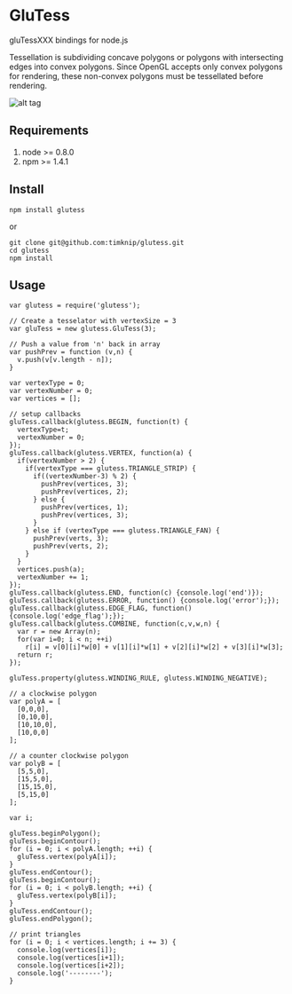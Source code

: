 # GluTess

gluTessXXX bindings for node.js

Tessellation is subdividing concave polygons or polygons with intersecting edges
into convex polygons. Since OpenGL accepts only convex polygons for rendering,
these non-convex polygons must be tessellated before rendering.

![alt tag](http://content.screencast.com/users/TimKnip/folders/Jing/media/c8d3e7e5-f4cd-42b6-92c0-7477309373c4/2016-01-04_1815.png "GluTess")

## Requirements

1.  node >= 0.8.0
2.  npm >= 1.4.1

## Install

```
npm install glutess
```
or
```
git clone git@github.com:timknip/glutess.git
cd glutess
npm install
```

## Usage

```
var glutess = require('glutess');

// Create a tesselator with vertexSize = 3
var gluTess = new glutess.GluTess(3);

// Push a value from 'n' back in array
var pushPrev = function (v,n) {
  v.push(v[v.length - n]);
}

var vertexType = 0;
var vertexNumber = 0;
var vertices = [];

// setup callbacks
gluTess.callback(glutess.BEGIN, function(t) {
  vertexType=t;
  vertexNumber = 0;
});
gluTess.callback(glutess.VERTEX, function(a) {
  if(vertexNumber > 2) {
    if(vertexType === glutess.TRIANGLE_STRIP) {
      if((vertexNumber-3) % 2) {
        pushPrev(vertices, 3);
        pushPrev(vertices, 2);
      } else {
        pushPrev(vertices, 1);
        pushPrev(vertices, 3);
      }
    } else if (vertexType === glutess.TRIANGLE_FAN) {
      pushPrev(verts, 3);
      pushPrev(verts, 2);
    }
  }
  vertices.push(a);
  vertexNumber += 1;
});
gluTess.callback(glutess.END, function(c) {console.log('end')});
gluTess.callback(glutess.ERROR, function() {console.log('error');});
gluTess.callback(glutess.EDGE_FLAG, function() {console.log('edge_flag');});
gluTess.callback(glutess.COMBINE, function(c,v,w,n) {
  var r = new Array(n);
  for(var i=0; i < n; ++i)
    r[i] = v[0][i]*w[0] + v[1][i]*w[1] + v[2][i]*w[2] + v[3][i]*w[3];
  return r;
});

gluTess.property(glutess.WINDING_RULE, glutess.WINDING_NEGATIVE);

// a clockwise polygon
var polyA = [
  [0,0,0],
  [0,10,0],
  [10,10,0],
  [10,0,0]
];

// a counter clockwise polygon
var polyB = [
  [5,5,0],
  [15,5,0],
  [15,15,0],
  [5,15,0]
];

var i;

gluTess.beginPolygon();
gluTess.beginContour();
for (i = 0; i < polyA.length; ++i) {
  gluTess.vertex(polyA[i]);
}
gluTess.endContour();
gluTess.beginContour();
for (i = 0; i < polyB.length; ++i) {
  gluTess.vertex(polyB[i]);
}
gluTess.endContour();
gluTess.endPolygon();

// print triangles
for (i = 0; i < vertices.length; i += 3) {
  console.log(vertices[i]);
  console.log(vertices[i+1]);
  console.log(vertices[i+2]);
  console.log('--------');
}

```
